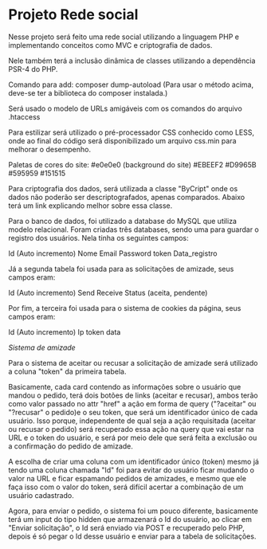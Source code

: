 # Projeto Rede social

Nesse projeto será feito uma rede social utilizando a linguagem PHP e implementando conceitos como MVC e criptografia de dados.

Nele também terá a inclusão dinâmica de classes utilizando a dependência PSR-4 do PHP.

Comando para add: composer dump-autoload
(Para usar o método acima, deve-se ter a biblioteca do composer instalada.)

Será usado o modelo de URLs amigáveis com os comandos do arquivo .htaccess

Para estilizar será utilizado o pré-processador CSS conhecido como LESS, onde ao final do código será disponibilizado um arquivo css.min para melhorar o desempenho.

Paletas de cores do site:
#e0e0e0 (background do site)
#EBEEF2
#D9965B
#595959
#151515

Para criptografia dos dados, será utilizada a classe "ByCript" onde os dados não poderão ser descriptografados, apenas comparados.
Abaixo terá um link explicando melhor sobre essa classe.


Para o banco de dados, foi utilizado a database do MySQL que utiliza modelo relacional. 
Foram criadas três databases, sendo uma para guardar o registro dos usuários. Nela tinha os seguintes campos:

Id (Auto incremento)
Nome
Email
Password
token
Data_registro

Já a segunda tabela foi usada para as solicitações de amizade, seus campos eram:

Id (Auto incremento)
Send
Receive
Status (aceita, pendente)

Por fim, a terceira foi usada para o sistema de cookies da página, seus campos eram:

Id (Auto incremento)
Ip
token
data

*Sistema de amizade*

Para o sistema de aceitar ou recusar a solicitação de amizade será utilizado a coluna "token" da primeira tabela.

Basicamente, cada card contendo as informações sobre o usuário que mandou o pedido, terá dois botões de links (aceitar e recusar), ambos terão como valor passado no attr "href" a ação em forma de query ("?aceitar" ou "?recusar" o pedido)e o seu token, que será um identificador único de cada usuário. Isso porque, independente de qual seja a ação requisitada (aceitar ou recusar o pedido) será recuperado essa ação na query que vai estar na URL e o token do usuário, e será por meio dele que  será feita a exclusão ou a confirmação do pedido de amizade.

A escolha de criar uma coluna com um identificador único (token) mesmo já tendo uma coluna chamada "Id" foi para evitar do usuário ficar mudando o valor na URL e ficar espamando pedidos de amizades, e mesmo que ele faça isso com o valor do token, será difícil acertar a combinação de um usuário cadastrado.

Agora, para enviar o pedido, o sistema foi um pouco diferente, basicamente terá um input do tipo hidden que armazenará o Id do usuário, ao clicar em "Enviar solicitação", o Id será enviado via POST e recuperado pelo PHP, depois é só pegar o Id desse usuário e enviar para a tabela de solicitações.